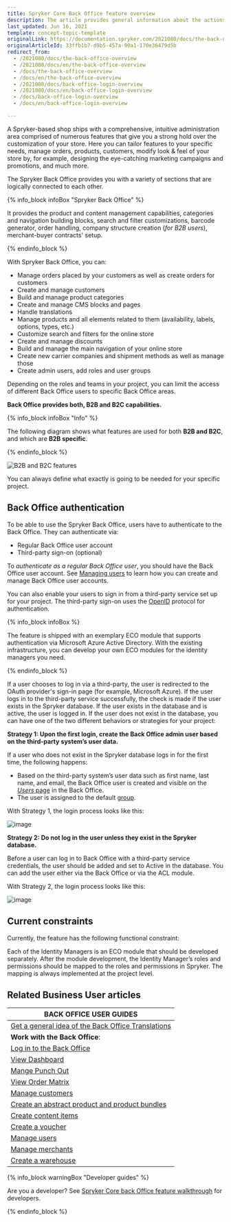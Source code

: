 ```yaml
---
title: Spryker Core Back Office feature overview
description: The article provides general information about the actions you can perform in Spryker Back Office.
last_updated: Jun 16, 2021
template: concept-topic-template
originalLink: https://documentation.spryker.com/2021080/docs/the-back-office-overview
originalArticleId: 33ffb1b7-d9b5-457a-90a1-170e36479d5b
redirect_from:
  - /2021080/docs/the-back-office-overview
  - /2021080/docs/en/the-back-office-overview
  - /docs/the-back-office-overview
  - /docs/en/the-back-office-overview
  - /2021080/docs/back-office-login-overview
  - /2021080/docs/en/back-office-login-overview
  - /docs/back-office-login-overview
  - /docs/en/back-office-login-overview

---
```


A Spryker-based shop ships with a comprehensive, intuitive administration area comprised of numerous features that give you a strong hold over the customization of your store. Here you can tailor features to your specific needs, manage orders, products, customers, modify look & feel of your store by, for example, designing the eye-catching marketing campaigns and promotions, and much more.

The Spryker Back Office provides you with a variety of sections that are logically connected to each other.

{% info_block infoBox "Spryker Back Office" %}

It provides the product and content management capabilities, categories and navigation building blocks, search and filter customizations, barcode generator, order handling, company structure creation (_for B2B users_), merchant-buyer contracts' setup.

{% endinfo_block %}

With Spryker Back Office, you can:
* Manage orders placed by your customers as well as create orders for customers
* Create and manage customers
* Build and manage product categories
* Create and manage CMS blocks and pages
* Handle translations
* Manage products and all elements related to them (availability, labels, options, types, etc.)
* Customize search and filters for the online store
* Create and manage discounts
* Build and manage the main navigation of your online store
* Create new carrier companies and shipment methods as well as manage those
* Create admin users, add roles and user groups

Depending on the roles and teams in your project, you can limit the access of different Back Office users to specific Back Office areas.

**Back Office provides both, B2B and B2C capabilities.**

{% info_block infoBox "Info" %}

The following diagram shows what features are used for both **B2B and B2C**, and which are **B2B specific**.

{% endinfo_block %}

![B2B and B2C features](https://spryker.s3.eu-central-1.amazonaws.com/docs/scos/user/features/spryker-core-back-office-feature-overview/spryker-core-back-office-feature-overview.md/b2b-and-b2c-features.png)

You can always define what exactly is going to be needed for your specific project.

## Back Office authentication


To be able to use the Spryker Back Office, users have to authenticate to the Back Office. They can authenticate via:

* Regular Back Office user account
* Third-party sign-on (optional)

To *authenticate as a regular Back Office user*, you should have the Back Office user account. See [Managing users](/docs/scos/user/back-office-user-guides/{{page.version}}/users/managing-users/creating-users.html) to learn how you can create and manage Back Office user accounts.

You can also enable your users to sign in from a third-party service set up for your project. The third-party sign-on uses the [OpenID](https://en.wikipedia.org/wiki/OpenID) protocol for authentication.

{% info_block infoBox %}

The feature is shipped with an exemplary ECO module that supports authentication via Microsoft Azure Active Directory. With the existing infrastructure, you can develop your own ECO modules for the identity managers you need.

{% endinfo_block %}

If a user chooses to log in via a third-party, the user is redirected to the OAuth provider's sign-in page (for example, Microsoft Azure). If the user logs in to the third-party service successfully, the check is made if the user exists in the Spryker database. If the user exists in the database and is active, the user is logged in. If the user does not exist in the database, you can have one of the two different behaviors or strategies for your project:

<a name="strategies"></a>

**Strategy 1: Upon the first login, create the Back Office admin user based on the third-party system’s user data.**

If a user who does not exist in the Spryker database logs in for the first time, the following happens:

* Based on the third-party system’s user data such as first name, last name, and email, the Back Office user is created and visible on the [*Users* page](/docs/scos/user/back-office-user-guides/{{page.version}}/users/managing-users/creating-users.html) in the Back Office.
* The user is assigned to the default [group](/docs/scos/user/back-office-user-guides/{{page.version}}/users/managing-user-groups/creating-user-groups.html).

With Strategy 1, the login process looks like this:

![image](https://confluence-connect.gliffy.net/embed/image/5b0f6ab5-d4d5-4b53-b82a-d73bec9c81ea.png?utm_medium=live&utm_source=custom)

**Strategy 2: Do not log in the user unless they exist in the Spryker database.**

Before a user can log in to Back Office with a third-party service credentials, the user should be added and set to Active in the database. You can add the user either via the Back Office or via the ACL module.

With Strategy 2, the login process looks like this:

![image](https://confluence-connect.gliffy.net/embed/image/5b0f6ab5-d4d5-4b53-b82a-d73bec9c81ea.png?utm_medium=live&utm_source=custom)

## Current constraints

Currently, the feature has the following functional constraint:

Each of the Identity Managers is an ECO module that should be developed separately. After the module development, the Identity Manager’s roles and permissions should be mapped to the roles and permissions in Spryker. The mapping is always implemented at the project level.


## Related Business User articles

|BACK OFFICE USER GUIDES|
|---|
| [Get a general idea of the Back Office Translations](/docs/scos/user/features/{{page.version}}/spryker-core-back-office-feature-overview/back-office-translations-overview.html) |
| **Work with the Back Office**: |
| [Log in to the Back Office](/docs/scos/user/back-office-user-guides/{{page.version}}/logging-in-to-the-back-office.html) |
| [View Dashboard](/docs/scos/user/back-office-user-guides/{{page.version}}/dashboard/viewing-dashboard.html) |
| [Mange Punch Out](/docs/scos/user/back-office-user-guides/{{page.version}}/punch-out/managing-punch-out-connections.html) |
| [View Order Matrix](/docs/scos/user/back-office-user-guides/{{page.version}}/sales/order-matrix/viewing-the-order-matrix.html) |
| [Manage customers](/docs/scos/user/back-office-user-guides/{{page.version}}/customer/customer-customer-access-customer-groups/managing-customers.html) |
| [Create an abstract product and product bundles](/docs/scos/user/back-office-user-guides/{{page.version}}/catalog/products/manage-abstract-products/creating-abstract-products-and-product-bundles.html) |
| [Create content items](/docs/scos/user/back-office-user-guides/{{page.version}}/content/content-items/creating-content-items.html) |
| [Create a voucher](/docs/scos/user/back-office-user-guides/{{page.version}}/merchandising/discount/creating-vouchers.html) |
| [Manage users](/docs/scos/user/back-office-user-guides/{{page.version}}/users/managing-users/creating-users.html) |
| [Manage merchants](/docs/scos/user/back-office-user-guides/{{page.version}}/marketplace/merchants-and-merchant-relations/managing-merchants.html) |
| [Create a warehouse](/docs/scos/user/back-office-user-guides/{{page.version}}/administration/warehouses/creating-warehouses.html) |

{% info_block warningBox "Developer guides" %}

Are you a developer? See [Spryker Core back Office feature walkthrough](/docs/scos/dev/feature-walkthroughs/{{page.version}}/spryker-core-back-office-feature-walkthrough/spryker-core-back-office-feature-walkthrough.html) for developers.

{% endinfo_block %}
